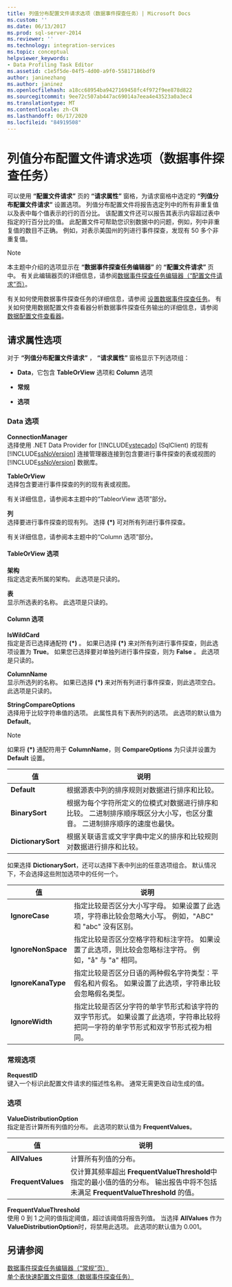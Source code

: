 ```yaml
---
title: 列值分布配置文件请求选项（数据事件探查任务）| Microsoft Docs
ms.custom: ''
ms.date: 06/13/2017
ms.prod: sql-server-2014
ms.reviewer: ''
ms.technology: integration-services
ms.topic: conceptual
helpviewer_keywords:
- Data Profiling Task Editor
ms.assetid: c1e5f5de-04f5-4d00-a9f0-55817186bdf9
author: janinezhang
ms.author: janinez
ms.openlocfilehash: a18cc68954ba9427169458fc4f972f9ee878d822
ms.sourcegitcommit: 9ee72c507ab447ac69014a7eea4e43523a0a3ec4
ms.translationtype: MT
ms.contentlocale: zh-CN
ms.lasthandoff: 06/17/2020
ms.locfileid: "84919508"
---
```

# <a name="column-value-distribution-profile-request-options-data-profiling-task"></a>列值分布配置文件请求选项（数据事件探查任务）
  可以使用 **“配置文件请求”** 页的 **“请求属性”** 窗格，为请求窗格中选定的 **“列值分布配置文件请求”** 设置选项。 列值分布配置文件将报告选定列中的所有非重复值以及表中每个值表示的行的百分比。 该配置文件还可以报告其表示内容超过表中指定的行百分比的值。 此配置文件可帮助您识别数据中的问题，例如，列中非重复值的数目不正确。 例如，对表示美国州的列进行事件探查，发现有 50 多个非重复值。  
  
> [!NOTE]  
>  本主题中介绍的选项显示在 **“数据事件探查任务编辑器”** 的 **“配置文件请求”** 页中。 有关此编辑器页的详细信息，请参阅[数据事件探查任务编辑器（“配置文件请求”页）](data-profiling-task-editor-profile-requests-page.md)。  
  
 有关如何使用数据事件探查任务的详细信息，请参阅 [设置数据事件探查任务](data-profiling-task.md)。 有关如何使用数据配置文件查看器分析数据事件探查任务输出的详细信息，请参阅 [数据配置文件查看器](data-profile-viewer.md)。  
  
## <a name="request-properties-options"></a>请求属性选项  
 对于 **“列值分布配置文件请求”** ， **“请求属性”** 窗格显示下列选项组：  
  
-   **Data**，它包含 **TableOrView** 选项和 **Column** 选项  
  
-   **常规**  
  
-   **选项**  
  
### <a name="data-options"></a>Data 选项  
 **ConnectionManager**  
 选择使用 .NET Data Provider for [!INCLUDE[vstecado](../../includes/vstecado-md.md)] (SqlClient) 的现有 [!INCLUDE[ssNoVersion](../../includes/ssnoversion-md.md)] 连接管理器连接到包含要进行事件探查的表或视图的 [!INCLUDE[ssNoVersion](../../includes/ssnoversion-md.md)] 数据库。  
  
 **TableOrView**  
 选择包含要进行事件探查的列的现有表或视图。  
  
 有关详细信息，请参阅本主题中的“TableorView 选项”部分。  
  
 **列**  
 选择要进行事件探查的现有列。 选择 **(\*)** 可对所有列进行事件探查。  
  
 有关详细信息，请参阅本主题中的“Column 选项”部分。  
  
#### <a name="tableorview-options"></a>TableOrView 选项  
 **架构**  
 指定选定表所属的架构。 此选项是只读的。  
  
 **表**  
 显示所选表的名称。 此选项是只读的。  
  
#### <a name="column-options"></a>Column 选项  
 **IsWildCard**  
 指定是否已选择通配符 **(\*)** 。 如果已选择 **(\*)** 来对所有列进行事件探查，则此选项设置为 **True**。 如果您已选择要对单独列进行事件探查，则为 **False** 。 此选项是只读的。  
  
 **ColumnName**  
 显示所选列的名称。 如果已选择 **(\*)** 来对所有列进行事件探查，则此选项空白。 此选项是只读的。  
  
 **StringCompareOptions**  
 选择用于比较字符串值的选项。 此属性具有下表所列的选项。 此选项的默认值为 **Default**。  
  
> [!NOTE]  
>  如果将 **(\*)** 通配符用于 **ColumnName**，则 **CompareOptions** 为只读并设置为 **Default** 设置。  
  
|值|说明|  
|-----------|-----------------|  
|**Default**|根据源表中列的排序规则对数据进行排序和比较。|  
|**BinarySort**|根据为每个字符所定义的位模式对数据进行排序和比较。 二进制排序顺序既区分大小写，也区分重音。 二进制排序顺序的速度也最快。|  
|**DictionarySort**|根据关联语言或文字字典中定义的排序和比较规则对数据进行排序和比较。|  
  
 如果选择 **DictionarySort**，还可以选择下表中列出的任意选项组合。 默认情况下，不会选择这些附加选项中的任何一个。  
  
|值|说明|  
|-----------|-----------------|  
|**IgnoreCase**|指定比较是否区分大小写字母。 如果设置了此选项，字符串比较会忽略大小写。 例如，"ABC" 和 "abc" 没有区别。|  
|**IgnoreNonSpace**|指定比较是否区分空格字符和标注字符。 如果设置了此选项，则比较会忽略标注字符。 例如，"å" 与 "a" 相同。|  
|**IgnoreKanaType**|指定比较是否区分日语的两种假名字符类型：平假名和片假名。 如果设置了此选项，字符串比较会忽略假名类型。|  
|**IgnoreWidth**|指定比较是否区分字符的单字节形式和该字符的双字节形式。 如果设置了此选项，字符串比较将把同一字符的单字节形式和双字节形式视为相同。|  
  
### <a name="general-options"></a>常规选项  
 **RequestID**  
 键入一个标识此配置文件请求的描述性名称。 通常无需更改自动生成的值。  
  
### <a name="options"></a>选项  
 **ValueDistributionOption**  
 指定是否计算所有列值的分布。 此选项的默认值为 **FrequentValues**。  
  
|值|说明|  
|-----------|-----------------|  
|**AllValues**|计算所有列值的分布。|  
|**FrequentValues**|仅计算其频率超出 **FrequentValueThreshold**中指定的最小值的值的分布。 输出报告中将不包括未满足 **FrequentValueThreshold** 的值。|  
  
 **FrequentValueThreshold**  
 使用 0 到 1 之间的值指定阈值，超过该阈值将报告列值。 当选择 **AllValues** 作为 **ValueDistributionOption**时，将禁用此选项。 此选项的默认值为 0.001。  
  
## <a name="see-also"></a>另请参阅  
 [数据事件探查任务编辑器（“常规”页）](../general-page-of-integration-services-designers-options.md)   
 [单个表快速配置文件窗体（数据事件探查任务）](single-table-quick-profile-form-data-profiling-task.md)  
  
  
